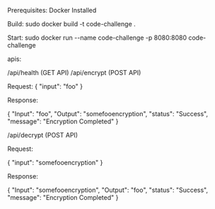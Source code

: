 Prerequisites:
Docker Installed

Build:
sudo docker build -t code-challenge .

Start:
sudo docker run --name code-challenge -p 8080:8080 code-challenge

apis:

/api/health (GET API)
/api/encrypt (POST API)

Request:
{
    "input": "foo"
}

Response:

{
    "Input": "foo",
    "Output": "somefooencryption",
    "status": "Success",
    "message": "Encryption Completed"
}


/api/decrypt (POST API)


Request:

{
    "input": "somefooencryption"
}


Response:

{
    "Input": "somefooencryption",
    "Output": "foo",
    "status": "Success",
    "message": "Encryption Completed"
}